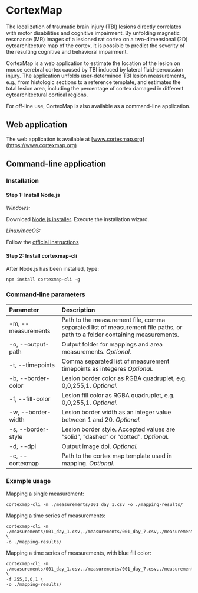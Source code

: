 # CortexMap
The localization of traumatic brain injury (TBI) lesions directly correlates with motor disabilities and cognitive impairment. By unfolding magnetic resonance (MR) images of a lesioned rat cortex on a two-dimensional (2D) cytoarchitecture map of the cortex, it is possible to predict the severity of the resulting cognitive and behavioral impairment.

CortexMap is a web application to estimate the location of the lesion on mouse cerebral cortex caused by TBI induced by lateral fluid-percussion injury. The application unfolds user-determined TBI lesion measurements, e.g., from histologic sections to a reference template, and estimates the total lesion area, including the percentage of cortex damaged in different cytoarchitectural cortical regions.

For off-line use, CortexMap is also available as a command-line application.


## Web application
The web application is available at [www.cortexmap.org](https://www.cortexmap.org)


## Command-line application
### Installation

#### Step 1: Install Node.js

*Windows:*

Download [Node.js installer](https://nodejs.org/en/). Execute the installation wizard.

*Linux/macOS:*

Follow the [official instructions](https://nodejs.org/en/download/package-manager/)

#### Step 2: Install cortexmap-cli
After Node.js has been installed, type:
```
npm install cortexmap-cli -g
```

### Command-line parameters
|Parameter	| Description |
|:----------|:------------|
|-m, --measurements| Path to the measurement file, comma separated list of measurement file paths, or path to a folder containing measurements.|
|-o, --output-path|	Output folder for mappings and area measurements. *Optional.*|
|-t, --timepoints|	Comma separated list of measurement timepoints as integeres *Optional.*|
|-b, --border-color|	Lesion border color as RGBA quadruplet, e.g. 0,0,255,1.  *Optional.*|
|-f, --fill-color|	Lesion fill color as RGBA quadruplet, e.g. 0,0,255,1.  *Optional.*|
|-w, --border-width|	Lesion border width as an integer value between 1 and 20.  *Optional.*|
|-s, --border-style|	Lesion border style. Accepted values are “solid”, “dashed” or “dotted”.  *Optional.*|
|-d, --dpi|	Output image dpi. *Optional.*|
|-c, --cortexmap|	Path to the cortex map template used in mapping. *Optional.*|


### Example usage
Mapping a single measurement:
```
cortexmap-cli -m ./measurements/001_day_1.csv -o ./mapping-results/
```

Mapping a time series of measurements:
```
cortexmap-cli -m ./measurements/001_day_1.csv,./measurements/001_day_7.csv,./measurements/001_day_14.csv \
-o ./mapping-results/
```

Mapping a time series of measurements, with blue fill color:
```
cortexmap-cli -m ./measurements/001_day_1.csv,./measurements/001_day_7.csv,./measurements/001_day_14.csv \
-f 255,0,0,1 \
-o ./mapping-results/
```
